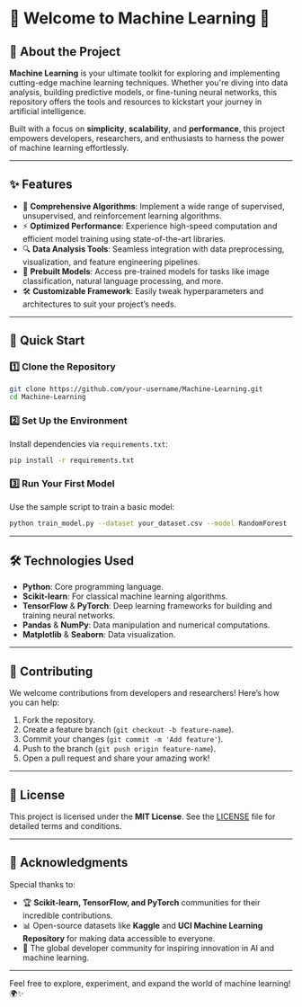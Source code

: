 # 🌟 Welcome to **Machine Learning** 🚀

## **📖 About the Project**
**Machine Learning** is your ultimate toolkit for exploring and implementing cutting-edge machine learning techniques. Whether you're diving into data analysis, building predictive models, or fine-tuning neural networks, this repository offers the tools and resources to kickstart your journey in artificial intelligence.

Built with a focus on **simplicity**, **scalability**, and **performance**, this project empowers developers, researchers, and enthusiasts to harness the power of machine learning effortlessly.

---

## **✨ Features**
- 🌈 **Comprehensive Algorithms**: Implement a wide range of supervised, unsupervised, and reinforcement learning algorithms.
- ⚡ **Optimized Performance**: Experience high-speed computation and efficient model training using state-of-the-art libraries.
- 🔍 **Data Analysis Tools**: Seamless integration with data preprocessing, visualization, and feature engineering pipelines.
- 🤖 **Prebuilt Models**: Access pre-trained models for tasks like image classification, natural language processing, and more.
- 🛠️ **Customizable Framework**: Easily tweak hyperparameters and architectures to suit your project’s needs.

---

## **🚀 Quick Start**

### 1️⃣ **Clone the Repository**
```bash
git clone https://github.com/your-username/Machine-Learning.git
cd Machine-Learning
```

### 2️⃣ **Set Up the Environment**
Install dependencies via `requirements.txt`:
```bash
pip install -r requirements.txt
```

### 3️⃣ **Run Your First Model**
Use the sample script to train a basic model:
```bash
python train_model.py --dataset your_dataset.csv --model RandomForest
```

---

## **🛠️ Technologies Used**
- **Python**: Core programming language.
- **Scikit-learn**: For classical machine learning algorithms.
- **TensorFlow** & **PyTorch**: Deep learning frameworks for building and training neural networks.
- **Pandas** & **NumPy**: Data manipulation and numerical computations.
- **Matplotlib** & **Seaborn**: Data visualization.

---

## **🤝 Contributing**
We welcome contributions from developers and researchers! Here’s how you can help:
1. Fork the repository.
2. Create a feature branch (`git checkout -b feature-name`).
3. Commit your changes (`git commit -m 'Add feature'`).
4. Push to the branch (`git push origin feature-name`).
5. Open a pull request and share your amazing work!

---

## **📄 License**
This project is licensed under the **MIT License**. See the [LICENSE](./LICENSE) file for detailed terms and conditions.

---

## **🌟 Acknowledgments**
Special thanks to:
- 🏆 **Scikit-learn, TensorFlow, and PyTorch** communities for their incredible contributions.
- 📊 Open-source datasets like **Kaggle** and **UCI Machine Learning Repository** for making data accessible to everyone.
- 🙌 The global developer community for inspiring innovation in AI and machine learning.

---

Feel free to explore, experiment, and expand the world of machine learning! 🌍✨ 

